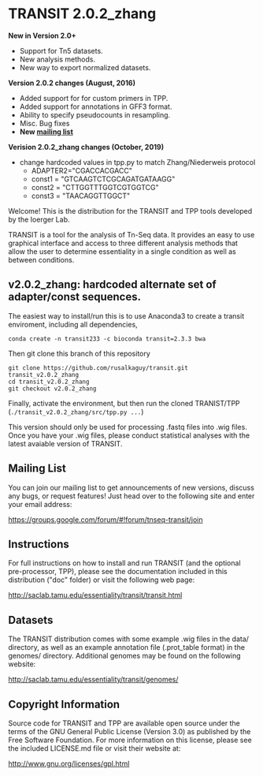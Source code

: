# TRANSIT 2.0.2_zhang


**New in Version 2.0+**
 - Support for Tn5 datasets.
 - New analysis methods.
 - New way to export normalized datasets.

**Version 2.0.2 changes (August, 2016)**
- Added support for for custom primers in TPP.
- Added support for annotations in GFF3 format.
- Ability to specify pseudocounts in resampling.
- Misc. Bug fixes
- **New [mailing list](https://groups.google.com/forum/#!forum/tnseq-transit/join)**

**Verision 2.0.2_zhang changes (October, 2019)**
- change hardcoded values in tpp.py to match Zhang/Niederweis protocol
  - ADAPTER2="CGACCACGACC"
  - const1 = "GTCAAGTCTCGCAGATGATAAGG"
  - const2 = "CTTGGTTTGGTCGTGGTCG"
  - const3 = "TAACAGGTTGGCT"
  

Welcome! This is the distribution for the TRANSIT and TPP tools developed by the Ioerger Lab.

TRANSIT is a tool for the analysis of Tn-Seq data. It provides an easy to use graphical interface and access to three different analysis methods that allow the user to determine essentiality in a single condition as well as between conditions.

## v2.0.2_zhang: hardcoded alternate set of adapter/const sequences.

The easiest way to install/run this is to use Anaconda3 to create a transit enviroment, including all dependencies,
```
conda create -n transit233 -c bioconda transit=2.3.3 bwa
```

Then git clone this branch of this repository
```
git clone https://github.com/rusalkaguy/transit.git transit_v2.0.2_zhang
cd transit_v2.0.2_zhang
git checkout v2.0.2_zhang
```

Finally, activate the environment, but then run the cloned TRANIST/TPP (```./transit_v2.0.2_zhang/src/tpp.py ...```)

This version should only be used for processing .fastq files into .wig files. Once you have your .wig files, please conduct statistical analyses with the latest avaiable version of TRANSIT.



## Mailing List

You can join our mailing list to get announcements of new versions, discuss any bugs, or request features! Just head over to the following site and enter your email address:

https://groups.google.com/forum/#!forum/tnseq-transit/join




## Instructions

For full instructions on how to install and run TRANSIT (and the optional pre-processor, TPP), please see the documentation included in this distribution ("doc" folder) or visit the following web page:


http://saclab.tamu.edu/essentiality/transit/transit.html


## Datasets

The TRANSIT distribution comes with some example .wig files in the data/ directory, as well as an example annotation file (.prot\_table format) in the genomes/ directory. Additional genomes may be found on the following website:

http://saclab.tamu.edu/essentiality/transit/genomes/


## Copyright Information

Source code for TRANSIT and TPP are available open source under the terms of the GNU General Public License (Version 3.0) as published by the Free Software Foundation. For more information on this license, please see the included LICENSE.md file or visit their website at:

http://www.gnu.org/licenses/gpl.html
